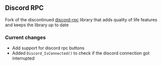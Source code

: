 ## Discord RPC
Fork of the discontinued [discord-rpc](https://github.com/discord/discord-rpc) library that adds quality of life features and keeps the library up to date

### Current changes
- Add support for discord rpc buttons
- Added `Discord_IsConnected()` to check if the discord connection got interrupted